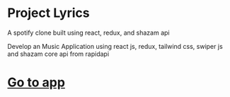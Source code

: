 # Project Lyrics

A spotify clone built using react, redux, and shazam api

Develop an Music Application using react js, redux, tailwind css, swiper js and shazam core api from rapidapi

<h1><a href="https://lyriks-app.netlify.app/" target="_blank">Go to app</a></h1>
